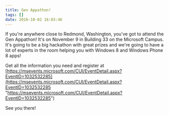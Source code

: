 ```yaml
---
title: Gen Appathon!
tags: []
date: 2016-10-02 16:03:46
---
```


If you&#39;re anywhere close to Redmond, Washington, you&#39;ve got to attend the Gen Appathon! It&#39;s on November 9 in Building 33 on the Microsoft Campus. It&#39;s going to be a big hackathon with great prizes and we&#39;re going to have a lot of experts in the room helping you with Windows 8 and Windows Phone 8 apps!

Get all the information you need and register at [https://msevents.microsoft.com/CUI/EventDetail.aspx?EventID=1032532285](https://msevents.microsoft.com/CUI/EventDetail.aspx?EventID=1032532285 "https://msevents.microsoft.com/CUI/EventDetail.aspx?EventID=1032532285")

See you there!